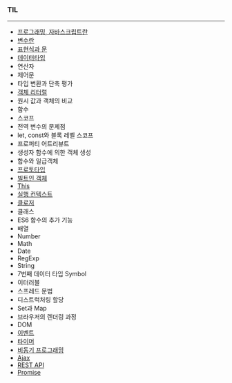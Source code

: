 ### TIL

---

- [프로그래밍, 자바스크립트란](https://github.com/gyumk/TIL/blob/master/2020-04/0420-TIL.md)
- [변수란](https://github.com/gyumk/TIL/blob/master/2020-04/0421-TIL.md#변수)
- [표현식과 문](https://github.com/gyumk/TIL/blob/master/2020-04/0421-TIL.md#표현식과-문)
- [데이터타입](https://github.com/gyumk/TIL/blob/master/2020-04/0423-TIL.md#데이터-타입의-종류)
- 연산자
- 제어문
- 타입 변환과 단축 평가
- [객체 리터럴](https://github.com/gyumk/TIL/blob/master/2020-04/0427-TIL.md#객체란)
- 원시 값과 객체의 비교
- 함수
- 스코프
- 전역 변수의 문제점
- let, const와 블록 레벨 스코프
- 프로퍼티 어트리뷰트
- 생성자 함수에 의한 객체 생성
- 함수와 일급객체
- [프로토타입](https://github.com/gyumk/TIL/blob/master/2020-05/0510-TIL.md)
- [빌트인 객체](https://github.com/gyumk/TIL/blob/master/2020-05/0507-TIL.md)
- [This](https://github.com/gyumk/TIL/blob/master/2020-05/0510-2-TIL.md)
- [실행 컨텍스트](https://github.com/gyumk/TIL/blob/master/2020-05/0513-TIL.md)
- [클로저](https://github.com/gyumk/TIL/blob/master/2020-05/0512-TIL.md)
- 클래스
- ES6 함수의 추가 기능
- 배열
- Number
- Math
- Date
- RegExp
- String
- 7번째 데이터 타입 Symbol
- 이터러블
- 스프레드 문법
- 디스트럭처링 할당
- Set과 Map
- 브라우저의 렌더링 과정
- DOM
- [이벤트](https://github.com/gyumk/TIL/blob/master/2020-06/0602-TIL.md)
- [타이머](https://github.com/gyumk/TIL/blob/master/2020-06/0604-TIL.md#timer)
- [비동기 프로그래밍](https://github.com/gyumk/TIL/blob/master/2020-06/0604-TIL.md#async-programming)
- [Ajax](https://github.com/gyumk/TIL/blob/master/2020-06/0607-TIL.md)
- [REST API](https://github.com/gyumk/TIL/blob/master/2020-06/0607-TIL.md#rest-api)
- [Promise](https://github.com/gyumk/TIL/blob/master/2020-06/0611-TIL.md)